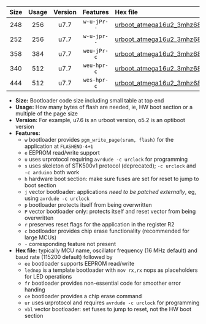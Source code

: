 |Size|Usage|Version|Features|Hex file|
|:-:|:-:|:-:|:-:|:--|
|248|256|u7.7|`w-u-jPr--`|[urboot_atmega16u2_3mhz6864_230400bps_lednop_ur_vbl.hex](https://raw.githubusercontent.com/stefanrueger/urboot.hex/main/mcus/atmega16u2/fcpu_3mhz6864/230400_bps/urboot_atmega16u2_3mhz6864_230400bps_lednop_ur_vbl.hex)|
|252|256|u7.7|`w-u-jpr--`|[urboot_atmega16u2_3mhz6864_230400bps_lednop_fr_ur_vbl.hex](https://raw.githubusercontent.com/stefanrueger/urboot.hex/main/mcus/atmega16u2/fcpu_3mhz6864/230400_bps/urboot_atmega16u2_3mhz6864_230400bps_lednop_fr_ur_vbl.hex)|
|358|384|u7.7|`weu-jPr-c`|[urboot_atmega16u2_3mhz6864_230400bps_ee_lednop_fr_ce_ur_vbl.hex](https://raw.githubusercontent.com/stefanrueger/urboot.hex/main/mcus/atmega16u2/fcpu_3mhz6864/230400_bps/urboot_atmega16u2_3mhz6864_230400bps_ee_lednop_fr_ce_ur_vbl.hex)|
|340|512|u7.7|`weu-hpr-c`|[urboot_atmega16u2_3mhz6864_230400bps_ee_lednop_fr_ce_ur.hex](https://raw.githubusercontent.com/stefanrueger/urboot.hex/main/mcus/atmega16u2/fcpu_3mhz6864/230400_bps/urboot_atmega16u2_3mhz6864_230400bps_ee_lednop_fr_ce_ur.hex)|
|444|512|u7.7|`wes-hpr-c`|[urboot_atmega16u2_3mhz6864_230400bps_ee_lednop_fr_ce.hex](https://raw.githubusercontent.com/stefanrueger/urboot.hex/main/mcus/atmega16u2/fcpu_3mhz6864/230400_bps/urboot_atmega16u2_3mhz6864_230400bps_ee_lednop_fr_ce.hex)|

- **Size:** Bootloader code size including small table at top end
- **Usage:** How many bytes of flash are needed, ie, HW boot section or a multiple of the page size
- **Version:** For example, u7.6 is an urboot version, o5.2 is an optiboot version
- **Features:**
  + `w` bootloader provides `pgm_write_page(sram, flash)` for the application at `FLASHEND-4+1`
  + `e` EEPROM read/write support
  + `u` uses urprotocol requiring `avrdude -c urclock` for programming
  + `s` uses skeleton of STK500v1 protocol (deprecated); `-c urclock` and `-c arduino` both work
  + `h` hardware boot section: make sure fuses are set for reset to jump to boot section
  + `j` vector bootloader: applications *need to be patched externally*, eg, using `avrdude -c urclock`
  + `p` bootloader protects itself from being overwritten
  + `P` vector bootloader only: protects itself and reset vector from being overwritten
  + `r` preserves reset flags for the application in the register R2
  + `c` bootloader provides chip erase functionality (recommended for large MCUs)
  + `-` corresponding feature not present
- **Hex file:** typically MCU name, oscillator frequency (16 MHz default) and baud rate (115200 default) followed by
  + `ee` bootloader supports EEPROM read/write
  + `lednop` is a template bootloader with `mov rx,rx` nops as placeholders for LED operations
  + `fr` bootloader provides non-essential code for smoother error handing
  + `ce` bootloader provides a chip erase command
  + `ur` uses urprotocol and requires `avrdude -c urclock` for programming
  + `vbl` vector bootloader: set fuses to jump to reset, not the HW boot section
